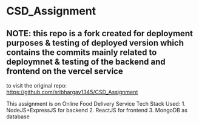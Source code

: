 # CSD_Assignment

## NOTE: this repo is a fork created for deployment purposes & testing of deployed version which contains the commits mainly related to deploymnet & testing of the backend and frontend on the vercel service 
to visit the original repo:
    https://github.com/sribhargav1345/CSD_Assignment


This assignment is on Online Food Delivery Service
Tech Stack Used:
    1. NodeJS+ExpressJS for backend
    2. ReactJS for frontend
    3. MongoDB as database
